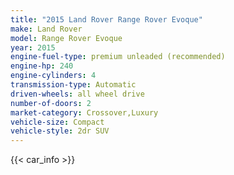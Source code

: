 ```yaml
---
title: "2015 Land Rover Range Rover Evoque"
make: Land Rover
model: Range Rover Evoque
year: 2015
engine-fuel-type: premium unleaded (recommended)
engine-hp: 240
engine-cylinders: 4
transmission-type: Automatic
driven-wheels: all wheel drive
number-of-doors: 2
market-category: Crossover,Luxury
vehicle-size: Compact
vehicle-style: 2dr SUV
---
```


{{< car_info >}}
